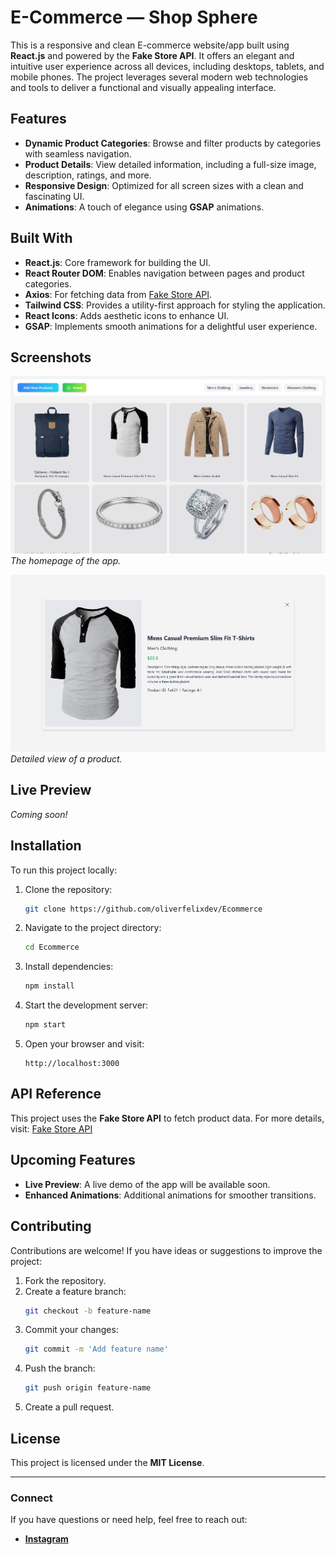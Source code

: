 # E-Commerce — Shop Sphere

This is a responsive and clean E-commerce website/app built using **React.js** and powered by the **Fake Store API**. It offers an elegant and intuitive user experience across all devices, including desktops, tablets, and mobile phones. The project leverages several modern web technologies and tools to deliver a functional and visually appealing interface.

## Features

- **Dynamic Product Categories**: Browse and filter products by categories with seamless navigation.
- **Product Details**: View detailed information, including a full-size image, description, ratings, and more.
- **Responsive Design**: Optimized for all screen sizes with a clean and fascinating UI.
- **Animations**: A touch of elegance using **GSAP** animations.

## Built With

- **React.js**: Core framework for building the UI.
- **React Router DOM**: Enables navigation between pages and product categories.
- **Axios**: For fetching data from [Fake Store API](https://fakestoreapi.com).
- **Tailwind CSS**: Provides a utility-first approach for styling the application.
- **React Icons**: Adds aesthetic icons to enhance UI.
- **GSAP**: Implements smooth animations for a delightful user experience.

## Screenshots

![Homepage Screenshot](https://raw.githubusercontent.com/oliverfelixdev/Ecommerce/refs/heads/main/public/screenshots/Screenshot1.png)
_The homepage of the app._

![Product Details Screenshot](https://raw.githubusercontent.com/oliverfelixdev/Ecommerce/refs/heads/main/public/screenshots/Screenshot2.png)
_Detailed view of a product._

## Live Preview

_Coming soon!_

## Installation

To run this project locally:

1. Clone the repository:

   ```bash
   git clone https://github.com/oliverfelixdev/Ecommerce
   ```

2. Navigate to the project directory:

   ```bash
   cd Ecommerce
   ```

3. Install dependencies:

   ```bash
   npm install
   ```

4. Start the development server:

   ```bash
   npm start
   ```

5. Open your browser and visit:
   ```
   http://localhost:3000
   ```

## API Reference

This project uses the **Fake Store API** to fetch product data. For more details, visit: [Fake Store API](https://fakestoreapi.com)

## Upcoming Features

- **Live Preview**: A live demo of the app will be available soon.
- **Enhanced Animations**: Additional animations for smoother transitions.

## Contributing

Contributions are welcome! If you have ideas or suggestions to improve the project:

1. Fork the repository.
2. Create a feature branch:
   ```bash
   git checkout -b feature-name
   ```
3. Commit your changes:
   ```bash
   git commit -m 'Add feature name'
   ```
4. Push the branch:
   ```bash
   git push origin feature-name
   ```
5. Create a pull request.

## License

This project is licensed under the **MIT License**.

---

### Connect

If you have questions or need help, feel free to reach out:

- **[Instagram](https://www.instagram.com/oliverfelix.dev)**
